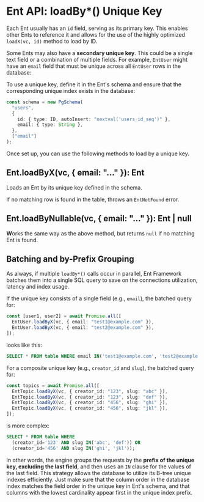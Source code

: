 # Ent API: loadBy\*() Unique Key

Each Ent usually has an `id` field, serving as its primary key. This enables other Ents to reference it and allows for the use of the highly optimized `loadX(vc, id)` method to load by ID.

Some Ents may also have a **secondary unique key**. This could be a single text field or a combination of multiple fields. For example, `EntUser` might have an `email` field that must be unique across all `EntUser` rows in the database:

To use a unique key, define it in the Ent's schema and ensure that the corresponding unique index exists in the database:

```typescript
const schema = new PgSchema(
  "users",
  {
    id: { type: ID, autoInsert: "nextval('users_id_seq')" },
    email: { type: String },
  },
  ["email"]
);
```

Once set up, you can use the following methods to load by a unique key.

## **Ent.loadByX(vc, { email: "..." }): Ent**

Loads an Ent by its unique key defined in the schema.

If no matching row is found in the table, throws an `EntNotFound` error.

## **Ent.loadByNullable(vc, { email: "..." }): Ent | null**

**W**orks the same way as the above method, but returns `null` if no matching Ent is found.

## Batching and by-Prefix Grouping

As always, if multiple `loadBy*()` calls occur in parallel, Ent Framework batches them into a single SQL query to save on the connections utilization, latency and index usage.

If the unique key consists of a single field (e.g., `email`), the batched query for:

```typescript
const [user1, user2] = await Promise.all([
  EntUser.loadByX(vc, { email: "test1@example.com" }),
  EntUser.loadByX(vc, { email: "test2@example.com" }),
]);
```

looks like this:

```sql
SELECT * FROM table WHERE email IN('test1@example.com', 'test2@example.com');
```

For a composite unique key (e.g., `creator_id` and `slug`), the batched query for:

```typescript
const topics = await Promise.all([
  EntTopic.loadByX(vc, { creator_id: "123", slug: "abc" }),
  EntTopic.loadByX(vc, { creator_id: "123", slug: "def" }),
  EntTopic.loadByX(vc, { creator_id: "456", slug: "ghi" }),
  EntTopic.loadByX(vc, { creator_id: "456", slug: "jkl" }),
]);
```

is more complex:

```sql
SELECT * FROM table WHERE
  (creator_id='123' AND slug IN('abc', 'def')) OR
  (creator_id='456' AND slug IN('ghi', 'jkl'));
```

In other words, the engine groups the requests by the **prefix of the unique key, excluding the last field**, and then uses an `IN` clause for the values of the last field. This strategy allows the database to utilize its B-tree unique indexes efficiently. Just make sure that the column order in the database index matches the field order in the unique key in Ent's schema, and that columns with the lowest cardinality appear first in the unique index prefix.

